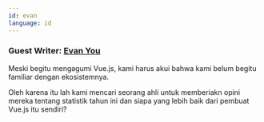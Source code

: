 ```yaml
---
id: evan  
language: id
---
```


### Guest Writer: [Evan You](https://twitter.com/youyuxi)

Meski begitu mengagumi Vue.js, kami harus akui bahwa kami belum begitu familiar dengan ekosistemnya. 

Oleh karena itu lah kami mencari seorang ahli untuk memberiakn opini mereka tentang statistik tahun ini dan siapa yang lebih baik dari pembuat Vue.js itu sendiri?
